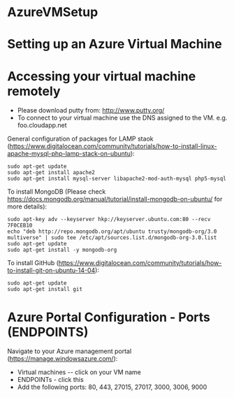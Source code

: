 # AzureVMSetup
Setting up an Azure Virtual Machine
===========

Accessing your virtual machine remotely
=========
* Please download putty from: http://www.putty.org/ 
* To connect to your virtual machine use the DNS assigned to the VM. e.g. foo.cloudapp.net



General configuration of packages for LAMP staok (https://www.digitalocean.com/community/tutorials/how-to-install-linux-apache-mysql-php-lamp-stack-on-ubuntu):

```
sudo apt-get update
sudo apt-get install apache2
sudo apt-get install mysql-server libapache2-mod-auth-mysql php5-mysql
```

To install MongoDB (Please check https://docs.mongodb.org/manual/tutorial/install-mongodb-on-ubuntu/ for more details):
```
sudo apt-key adv --keyserver hkp://keyserver.ubuntu.com:80 --recv 7F0CEB10
echo "deb http://repo.mongodb.org/apt/ubuntu trusty/mongodb-org/3.0 multiverse" | sudo tee /etc/apt/sources.list.d/mongodb-org-3.0.list
sudo apt-get update
sudo apt-get install -y mongodb-org
```

To install GitHub (https://www.digitalocean.com/community/tutorials/how-to-install-git-on-ubuntu-14-04):
```
sudo apt-get update
sudo apt-get install git
```


Azure Portal Configuration - Ports (ENDPOINTS)
===========

Navigate to your Azure management portal (https://manage.windowsazure.com/):
* Virtual machines -- click on your VM name
* ENDPOINTs - click this
* Add the following ports: 80, 443, 27015, 27017, 3000, 3006, 9000
